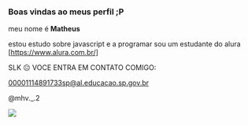 ### Boas vindas ao meus perfil ;P

meu nome é **Matheus**

estou estudo sobre javascript e a programar 
sou um estudante do alura [https://www.alura.com.br/]

SLK 😐
VOCE ENTRA EM CONTATO COMIGO:

00001114891733sp@al.educacao.sp.gov.br

@mhv._.2


![](https://media1.tenor.com/m/iaMM21I5YEQAAAAd/fernando-alonso-singapore-f1.gif)
